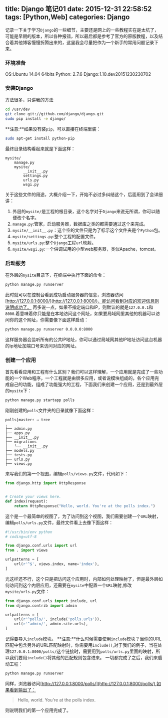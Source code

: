 title: Django 笔记01
date: 2015-12-31 22:58:52
tags: [Python,Web]
categories: Django
---
记录一下关于学习`Django`的一些细节，主要还是网上的一些教程实在是太坑了，可能是早期的版本，所以各种报错，所以最后都是参考了官方的原版教程，以及结合着其他博客慢慢折腾出来的，这里我会尽量把作为一个新手的常用问题记录下来。

### 环境准备
> 
OS:Ubuntu 14.04 64bits
Python: 2.7.6
Django:1.10.dev20151230230702

### 安装Django
方法很多，只讲我的方法
```bash
cd /usr/dev
git clone git://github.com/django/django.git
sudo pip install -e django/
```
**注意:**如果没有装`pip`，可以直接在终端里装：
```bash
sudo apt-get install python-pip
```
最终目录结构看起来就是下面这样：
```
mysite/
    manage.py
    mysite/
        __init__.py
        settings.py
        urls.py
        wsgi.py
```
关于这些文件的用途，大概介绍一下，开始不必过多纠结这个，后面用到了会详细讲：
1. 外层的`mysite/`是工程的根目录，这个名字对于`Django`来说无所谓，你可以随便改个名字。
2. `manage.py`:管家，启动服务器，数据库之类的都需要通过这个来完成。
3. `mysite/__init__.py`：这个空的文件只是为了标示这个文件夹是个`Python`包。
4. `mysite/settings.py`:整个工程的配置文件。
5. `mysite/urls.py`:整个`Django`工程`url`映射。
6. `mysite/wsgi.py`:一个供调试用的小型web服务器，类似Apache，tomcat。

### 启动服务
在外层的`mysite`目录下，在终端中执行下面的命令：
```bash
python manage.py runserver
```
此时就可以在控制台看到成功启动服务器的信息，浏览器访问[http://127.0.0.1:8000/](http://127.0.0.1:8000/)，能访问看到对应的欢迎信息则说明成功了。
再多说一点，如果不指定端口和IP，则默认的就是`127.0.0.1`和`8000`.着意味着你只能是在本地访问这个网址，如果要局域网里其他的机器可以访问你的这个网址，你需要像下面这样启动：
```bash
python manage.py runserver 0.0.0.0:8000
```
这样服务器会监听所有的公共IP地址，你可以通过局域网其他IP地址访问这台机器的ip地址加端口号来访问对应的网址。

### 创建一个应用
首先看看应用和工程有什么区别？我们可以这样理解，一个应用就是完成了一些功能的一个Web程序，一个工程就是由很多应用，或者说模块组成的，各个应用完成自己的功能，组成了功能强大的工程，下面我们来创建一个应用，还是到最外层的`mysite`下：
```bash
python manage.py startapp polls
```
刚刚创建的`polls`文件夹的目录就像下面这样：
```
polls|master⚡ ⇒ tree
.
├── admin.py
├── apps.py
├── __init__.py
├── migrations
│   └── __init__.py
├── models.py
├── tests.py
├── urls.py
├── views.py
```
来写我们的第一个视图，编辑`polls/views.py`文件，代码如下：
```python
from django.http import HttpResponse


# Create your views here.
def index(request):
    return HttpResponse("Hello, world. You're at the polls index.")
```
这个是一个最简单的视图了，为了访问到这个视图，我们需要创建一个`URL`映射，编辑`polls/urls.py`文件，最终文件看上去像下面这样：
```python
#!/usr/bin/env python
# coding=utf-8

from django.conf.urls import url
from . import views

urlpatterns = [
    url(r'^$', views.index, name='index'),
]
```
光这样还不行，这个只是把访问这个应用时，内部如何处理映射了，但是最外层如何访问到这个内层应用，还需要在`mysite`中配置一个`URL`映射,修改`mysite/urls.py`文件：
```python
from django.conf.urls import include, url
from django.contrib import admin

urlpatterns = [
    url(r'^polls/', include('polls.urls')),
    url(r'^admin/', admin.site.urls),
]
```
记得要导入`include`模块。
**注意:**什么时候需要使用`include`模块？当你的URL匹配中包含另外的URL匹配映射时，你需要用`include()`,对于我们的例子，当在处理`127.0.0.1:8000/polls/`这个链接时，需要用到`polls/urls.py`里面的映射，所以我们要用`include()`将其他的匹配规则包含进来。
一切都完成了之后，我们来启动工程：
```bash
python manage.py runserver
```
同样，浏览器访问[http://127.0.0.1:8000/polls/](http://127.0.0.1:8000/polls/),如果看到输出了：
> Hello, world. You're at the polls index.

则说明我们的第一个应用完成了。
